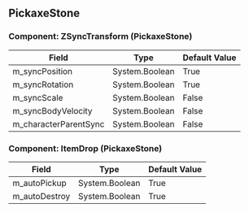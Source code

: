 ## PickaxeStone

### Component: ZSyncTransform (PickaxeStone)

|Field|Type|Default Value|
|---|---|---|
|m_syncPosition|System.Boolean|True|
|m_syncRotation|System.Boolean|True|
|m_syncScale|System.Boolean|False|
|m_syncBodyVelocity|System.Boolean|False|
|m_characterParentSync|System.Boolean|False|

### Component: ItemDrop (PickaxeStone)

|Field|Type|Default Value|
|---|---|---|
|m_autoPickup|System.Boolean|True|
|m_autoDestroy|System.Boolean|True|

